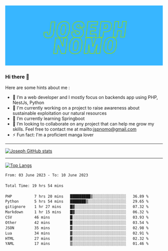 ![Banner of my profile!](/Joseph_NOMO.png "Banner")

### Hi there 👋

Here are some hints about me :

- 🔭 I’m a web developer and I mostly focus on backends app using PHP, NestJs, Python
- 🦁 I'm currently working on a project to raise awareness about sustainable exploitation our natural resources
- 🌱 I’m currently learning Springboot
- 👯 I’m looking to collaborate on any project that can help me grow my skills. Feel free to contact me at mailto:jspnomo@gmail.com
- ⚡ Fun fact: I'm a proficient manga lover

---

[![Joseph GitHub stats](https://github-readme-stats-seven-sigma-53.vercel.app/api?username=Jspascal)](https://github.com/Jspascal/github-readme-stats)

---

[![Top Langs](https://github-readme-stats-seven-sigma-53.vercel.app/api/top-langs/?username=Jspascal&layout=compact)](https://github.com/Jspascal/github-readme-stats)

<!--START_SECTION:waka-->

```txt
From: 03 June 2023 - To: 10 June 2023

Total Time: 19 hrs 54 mins

PHP          7 hrs 20 mins   █████████▒░░░░░░░░░░░░░░░   36.89 %
Python       5 hrs 54 mins   ███████▒░░░░░░░░░░░░░░░░░   29.65 %
gitignore    1 hr 27 mins    █▓░░░░░░░░░░░░░░░░░░░░░░░   07.32 %
Markdown     1 hr 15 mins    █▓░░░░░░░░░░░░░░░░░░░░░░░   06.32 %
CSV          46 mins         █░░░░░░░░░░░░░░░░░░░░░░░░   03.93 %
Other        42 mins         █░░░░░░░░░░░░░░░░░░░░░░░░   03.54 %
JSON         35 mins         ▓░░░░░░░░░░░░░░░░░░░░░░░░   02.98 %
Lua          34 mins         ▓░░░░░░░░░░░░░░░░░░░░░░░░   02.91 %
HTML         27 mins         ▓░░░░░░░░░░░░░░░░░░░░░░░░   02.32 %
YAML         17 mins         ▒░░░░░░░░░░░░░░░░░░░░░░░░   01.46 %
```

<!--END_SECTION:waka-->
